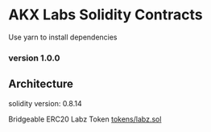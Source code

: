 # AKX Labs Solidity Contracts

Use yarn to install dependencies

### version 1.0.0

## Architecture

solidity version: 0.8.14

Bridgeable ERC20 Labz Token [tokens/labz.sol](akxlab/hh/blob/dev/contracts/tokens/Labz.sol)






